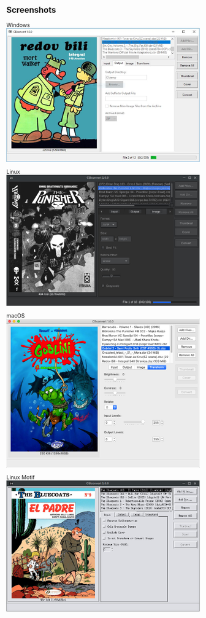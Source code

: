 ## Screenshots

Windows  
<img src="windows-01.jpg" width="700" title="Windows" alt="Windows" />

Linux  
<img src="linux-02.jpg" width="700" title="Linux" alt="Linux" />

macOS  
<img src="macos-01.jpg" width="700" title="macOS" alt="macOS" />

Linux Motif  
<img src="motif-01.jpg" width="700" title="Linux Motif" alt="Linux Motif" />
